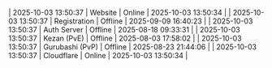 | 2025-10-03 13:50:37 | Website | Online | 2025-10-03 13:50:34 |
| 2025-10-03 13:50:37 | Registration | Offline | 2025-09-09 16:40:23 |
| 2025-10-03 13:50:37 | Auth Server | Offline | 2025-08-18 09:33:31 |
| 2025-10-03 13:50:37 | Kezan (PvE) | Offline | 2025-08-03 17:58:02 |
| 2025-10-03 13:50:37 | Gurubashi (PvP) | Offline | 2025-08-23 21:44:06 |
| 2025-10-03 13:50:37 | Cloudflare | Online | 2025-10-03 13:50:34 |

